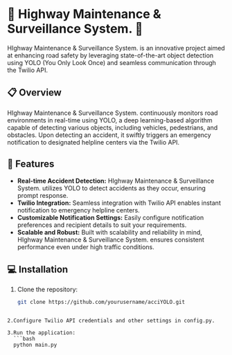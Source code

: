# 🚨 Highway Maintenance & Surveillance System. 🚨

HIghway Maintenance & Surveillance System. is an innovative project aimed at enhancing road safety by leveraging state-of-the-art object detection using YOLO (You Only Look Once) and seamless communication through the Twilio API. 

## 📋 Overview

HIghway Maintenance & Surveillance System. continuously monitors road environments in real-time using YOLO, a deep learning-based algorithm capable of detecting various objects, including vehicles, pedestrians, and obstacles. Upon detecting an accident, it swiftly triggers an emergency notification to designated helpline centers via the Twilio API.

## 🚀 Features

- **Real-time Accident Detection:** HIghway Maintenance & Surveillance System. utilizes YOLO to detect accidents as they occur, ensuring prompt response.
- **Twilio Integration:** Seamless integration with Twilio API enables instant notification to emergency helpline centers.
- **Customizable Notification Settings:** Easily configure notification preferences and recipient details to suit your requirements.
- **Scalable and Robust:** Built with scalability and reliability in mind, HIghway Maintenance & Surveillance System. ensures consistent performance even under high traffic conditions.
 
## 💻 Installation

1. Clone the repository:

   ```bash
   git clone https://github.com/yourusername/acciYOLO.git
 ```

2.Configure Twilio API credentials and other settings in config.py.

3.Run the application:
   ```bash
   python main.py
```
